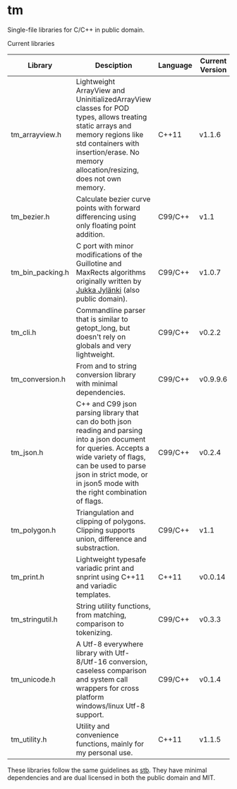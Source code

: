 # tm
Single-file libraries for C/C++ in public domain.

Current libraries

Library | Desciption | Language | Current Version
--- | --- | --- | ---
tm_arrayview.h | Lightweight ArrayView and UninitializedArrayView classes for POD types, allows treating static arrays and memory regions like std containers with insertion/erase. No memory allocation/resizing, does not own memory. | C++11 | v1.1.6
tm_bezier.h | Calculate bezier curve points with forward differencing using only floating point addition. | C99/C++ | v1.1
tm_bin_packing.h | C port with minor modifications of the Guillotine and MaxRects algorithms originally written by [Jukka Jylänki](https://github.com/juj/RectangleBinPack) (also public domain). | C99/C++ | v1.0.7
tm_cli.h | Commandline parser that is similar to getopt_long, but doesn't rely on globals and very lightweight. | C99/C++ | v0.2.2
tm_conversion.h | From and to string conversion library with minimal dependencies. | C99/C++ | v0.9.9.6
tm_json.h | C++ and C99 json parsing library that can do both json reading and parsing into a json document for queries. Accepts a wide variety of flags, can be used to parse json in strict mode, or in json5 mode with the right combination of flags. | C99/C++ | v0.2.4
tm_polygon.h | Triangulation and clipping of polygons. Clipping supports union, difference and substraction. | C99/C++ | v1.1
tm_print.h | Lightweight typesafe variadic print and snprint using C++11 and variadic templates. | C++11 | v0.0.14
tm_stringutil.h | String utility functions, from matching, comparison to tokenizing. | C99/C++ | v0.3.3
tm_unicode.h | A Utf-8 everywhere library with Utf-8/Utf-16 conversion, caseless comparison and system call wrappers for cross platform windows/linux Utf-8 support. | C99/C++ | v0.1.4
tm_utility.h | Utility and convenience functions, mainly for my personal use. | C++11 | v1.1.5

These libraries follow the same guidelines as [stb](https://github.com/nothings/stb).
They have minimal dependencies and are dual licensed in both the public domain and MIT.

